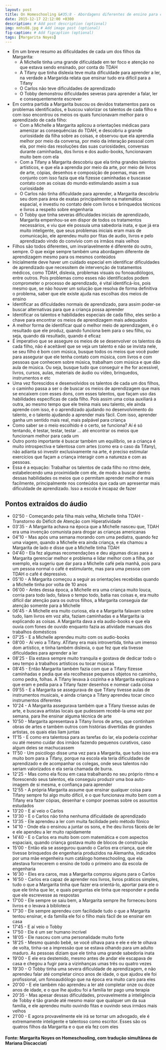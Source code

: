 ```yaml
---
layout: post
title: On Homeschooling &#35;8 - Abordagens diferentes de ensino para cada filho
date: 2015-12-17 22:12:00 +0300
description: # Add post description (optional)
img: mnhs08.jpg # Add image post (optional)
fig-caption: # Add figcaption (optional)
tags: [Margarita Noyes]
---
```


* Em um breve resumo as dificuldades de cada um dos filhos da Margarita:
    * A Michelle tinha uma grande dificuldade em ter foco e atenção no que estava sendo ensinado, por conta do TDAH
    * A Tifany que tinha dislexia teve muita dificuldade para aprender a ler, na verdade a Margarida relata que ensinar tudo era difícil para a Tifany
    * O Carlos não teve dificuldades de aprendizado
    * O Tobby demonstrou dificuldades severas para aprender a falar, ler e consequentemente escrever
* Em contra partida a Margarita buscou os devidos tratamentos para os problemas identificados, e buscou valorizar os talentos de cada filho e com isso encontrou os meios os quais funcionavam melhor para o aprendizado de cada filho:
    * Com a Michelle a Margarita aplicou a orientações médicas para amenizar as consequências do TDAH, e descobriu a grande curiosidade da filha sobre as coisas, e observou que ela aprendia melhor por meio da conversa, por meio da interação pessoal com ela, por meio das resoluções das suas curiosidades, conversas durante caminhadas, dos livros e dos audio-books, funcionavam muito bem com ela
    * Com a Tifany a Margarita descobriu que ela tinha grandes talentos artísticos, e que ela a aprendia por meio da arte, por meio de livros de arte, cópias, desenhos e composição de poemas, mas em conjunto com isso fazia que ela fizesse caminhadas e buscasse contato com as coisas do mundo estimulando assim a sua curiosidade
    * O Carlos não tinha dificuldade para aprender, a Margarita descobriu seu dom para área de exatas principalmente na matemática espacial, e investiu no contato dele com livros e brinquedos técnicos e livros a respeito sobre engenharia
    * O Tobby  que tinha severas dificuldades iniciais de aprendizado, Margarita empenhou-se em dispor de todos os tratamentos necessários, e viu que ele possuía uma sabedoria inata, e que já era muito inteligente, que seus problemas iniciais eram mais de comunicação, ele aprendeu muito por fitas de audio, livros e pelo aprendizado vindo do convívio com os irmãos mais velhos
* Filhos são todos diferentes, um invariavelmente é diferente do outro, sempre. O que exige sempre também uma abordagem diferente de aprendizagem mesmo para os mesmos conteúdos
* Inicialmente deve haver um cuidado especial em identificar dificuldades de aprendizado que necessitem de intervenção de tratamentos médicos, como TDAH, dislexia, problemas visuais ou fonoaudiólogos, entre outros. Pois problemas como esses não identificados podem comprometer o processo de aprendizado, é vital identificá-los, pois mesmo que, se não houver um solução que resolva de forma definitiva o problema, saber que ele existe ajuda nas escolhas dos meios de ensino
* Identificar as dificuldades normais de aprendizado, para assim poder-se buscar alternativas para que a criança possa aprender
* Identificar os talentos e habilidades especiais de cada filho, eles serão a chave para encontrar os meios de aprendizagem mais adequados
* A melhor forma de identificar qual o melhor meio de aprendizagem, é o resultado que ele produz, quando funciona bem para o seu filho, ou seja, quando dá resultado, quando é eficaz
* É imperativo que se assegure os meios de se desenvolver os talentos da cada filho, não é aceitável que se veja um talento e não se invista nele, se seu filho é bom com música, busque todos os meios que você puder para assegurar que ele tenha contato com música, com livros e com pessoas que conhecem sobre música, trabalham com música e que dão aula de música. Ou seja, busque tudo que conseguir e lhe for acessível, livros, cursos, aulas, materiais de áudio ou vídeo, brinquedos, instrumentos e etc
* Uma vez florescidos e desenvolvidos os talentos de cada um dos filhos, o caminho passa a ser o de buscar os meios de aprendizagem que mais se encaixem com esses dons, com esses talentos, que façam uso das habilidades específicas de cada filho. Pois assim uma coisa auxiliará a outra, ao mesmo tempo que ele treina mais seu talento, ele ainda aprende com isso, é o aprendizado ajudando no desenvolvimento do talento, e o talento ajudando a aprender mais fácil. Com isso, aprender ganha um sentido mais real, mais palpável para criança
* Como saber se o meio escolhido é o certo, se funciona? Aí é só tentando, é testar, testar, testar ... até encontrar os meios que funcionam melhor para cada um
* Outro ponto importante é buscar também um equilíbrio, se a criança é muito introspectiva e talentosa com artes (como era o caso da Tifany), não adianta só investir exclusivamente na arte, é preciso estimular exercícios que façam a criança interagir com a natureza e com as pessoas.
* Essa é a equação: Trabalhar os talentos de cada filho no ritmo dele, estabelecendo uma proximidade com ele, de modo a buscar dentro dessas habilidades os meios que o permitam aprender melhor e mais facilmente, principalmente nos conteúdos que cada um apresentar mais dificuldade de aprendizado. Isso a escola é incapaz de fazer

## Pontos extraídos do áudio

* 02'50 - Começando pela filha mais velha, Michelle tinha TDAH - Transtorno do Déficit de Atenção com Hiperatividade
* 03'35 - A Margarita achava na época que a Michelle nasceu que, TDAH era uma invenção comunista para drogar as crianças americanas
* 04'10 - Mas após uma semana morando com uma pediatra, quando fez uma viagem, quando a Michelle era ainda criança, e ela chamou a Margarita de lado e disse que a Michelle tinha TDAH
* 04'40 - Ela fez algumas recomendações e deu algumas dicas para a Margarita gerenciar melhor e problema e lidar melhor com a filha, por exemplo, ela sugeriu que dar para a Michelle café pela manhã, pois para um pessoa normal o café é estimulante, mas para uma pessoa com TDAH o café é depressivo.
* 05'10 - A Margarita começou a seguir as orientações recebidas quando a Michelle tinha por volta de 10 anos
* 06'00 - Antes dessa época, a Michelle era uma criança muito louca, corria para todo lado, falava o tempo todo, batia nas coisas e, era muito difícil dar atenção para os outros filhos, a Margarita conseguia dar atenção somente para a Michelle
* 06'45 - A Michelle era muito curiosa, ela e a Margarita falavam sobre tudo, liam livros em voz alta, faziam caminhadas e a Margarita ia explicando as coisas. A Margarita dava a ela audio-books e que ela ouvia com fones de ouvido enquanto fazia as atividade manuais dos trabalhos domésticos
* 07'25 - E a Michelle aprendeu muito com os audio-books
* 08'00 - Aí veio a Tifany. ATifany era mais introvertida, tinha um imenso dom artístico, e tinha também dislexia, o que fez que ela tivesse dificuldades para aprender a ler
* 08'25 - Ela estava sempre muito tranquila e gostava de dedicar todo o seu tempo à trabalhos artísticos ou tocar músicas
* 08'45 - Então Margarita também fazia com que a Tifany fizesse caminhadas e pedia que ela recolhesse pequenos objetos no caminho, como pedra, folhas. A Tifany levava à cozinha e a Margarita explicava o que eram e pedia para a Tifany fazer desenhos e nomear cada coisa
* 09'55 - E a Margarita se assegurava de que Tifany tivesse aulas de instrumentos musicais, e ainda criança a Tifany aprendeu tocar cinco instrumentos diferentes
* 10'24 - A Margarita assegurava também que a Tifany tivesse aulas de arte, e buscava artistas locais que pudessem recebê-la uma vez por semana, para lhe ensinar alguma técnica de arte
* 10'50 - Margarita apresentava à Tifany livros de artes, que continham obras de artes e também outros com histórias divertidas de grandes artistas, os quais elas liam juntas
* 11'15 - E como era talentosa para as tarefas do lar, ela poderia cozinhar ou até mesmo cuidar dos irmãos fazendo pequenos curativos, caso algum deles se machucassem
* 11'50 - Um psicólogo disse uma vez para a Margarita, que tudo isso era muito bom para a Tifany, porque na escola ela teria dificuldades de aprendizado e de acompanhar os colegas, onde seus talentos não seriam valorizados e ela seria chamada de burra.
* 12'25 - Mas como ela ficou em casa trabalhando no seu próprio ritmo e florescendo seus talentos, ela conseguiu produzir uma boa auto-imagem de si mesma, e confiança para aprender
* 12'55 - A própria Margarita assume que ensinar qualquer coisa para Tifany sempre foi algo muito difícil, e o que funcionava muito bem com a Tifany era fazer cópias, desenhar e compor poemas sobre os assuntos estudados
* 13'20 - E aí veio o Carlos
* 13'30 - E o Carlos não tinha nenhuma dificuldade de aprendizado
* 13'35 - Ele aprendeu a ler com muita facilidade pelo método fônico
* 14'10 - Onde ela o ensinou a juntar os sons, e lhe deu livros fáceis de ler e ele apendeu a ler muito rapidamente
* 14'40 - E o Carlos era muito bom com matemática e com aspectos espaciais, quando criança gostava muito de blocos de construção
* 15'00 - Então ela se assegurou quando o Carlos era criança, que ele tivesse brinquedos de engenharia produzidos na Alemanha, indicados por uma mãe engenheira num catálogo homeschooling, que ela atestava fornecerem o ensino de todo o primeiro ano da escola de engenharia
* 16'30 - Eles era caros, mas a Margarita comprou alguns para o Carlos
* 16'50 - Carlos era capaz de aprender nos livros, livros práticos simples, tudo o que a Margarita tinha que fazer era orientá-lo, aportar para ele o que ele tinha que ler, e quais perguntas ele tinha que responder e pedia que ele escrevesse as respostas
* 17'00 - Ele sempre se saiu bem, a Margarita sempre lhe forneceu bons livros e o levava à biblioteca
* 17'30 - Ele sempre aprendeu com facilidade tudo o que a Margarita tentou ensinar, e da família ele foi o filho mais fácil de se ensinar em casa
* 17'45 - E aí veio o Tobby
* 17'50 - Ele é um ser humano incrível
* 18'05 - Ele nasceu com uma personalidade muito forte
* 18'25 - Mesmo quando bebê, se você olhava para e ele e ele te olhava de volta, tinha-se a impressão que se estava olhando para um adulto maduro. As pessoas diziam que ele tinha uma grande sabedoria inata
* 19'00 - E ele era destemido, mesmo antes de andar ele escapava de casa e chegou a fugir para a vizinhanças umas três ou quatro vezes
* 19'30 - O Tobby tinha uma severa dificuldade de aprendizagem, e não aprendeu falar até completar cinco anos de idade, o que ajudou ele foi profissional, um fonoaudiólogo que na época era muito caro para eles
* 20'00 - E ele também não aprendeu a ler até completar onze ou doze anos de idade, e o que lhe ajudou foi a família ter pago uma terapia
* 20'35 - Mas apesar dessas dificuldades, provavelmente a inteligência de Tobby é tão grande até mesmo maior que qualquer um da sua família, e ele aprendeu muito ouvindo fitas e ouvindo seus irmãos mais velhos
* 21'00 - E agora provavelmente ele irá se tornar um advogado, ele é extremamente inteligente e talentoso como escritor. Esses são os quatros filhos da Margarita e o que ela fez com eles

#### Fonte: Margarita Noyes on Homeschooling,  com tradução simultânea de Mariana Discacciati